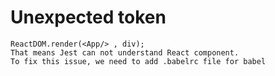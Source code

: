 # Unexpected token
    ReactDOM.render(<App/> , div);
    That means Jest can not understand React component. 
    To fix this issue, we need to add .babelrc file for babel

